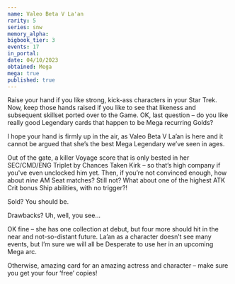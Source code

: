 ```yaml
---
name: Valeo Beta V La'an
rarity: 5
series: snw
memory_alpha:
bigbook_tier: 3
events: 17
in_portal:
date: 04/10/2023
obtained: Mega
mega: true
published: true
---
```


Raise your hand if you like strong, kick-ass characters in your Star Trek. Now, keep those hands raised if you like to see that likeness and subsequent skillset ported over to the Game. OK, last question – do you like really good Legendary cards that happen to be Mega recurring Golds?

I hope your hand is firmly up in the air, as Valeo Beta V La’an is here and it cannot be argued that she’s the best Mega Legendary we’ve seen in ages.

Out of the gate, a killer Voyage score that is only bested in her SEC/CMD/ENG Triplet by Chances Taken Kirk – so that’s high company if you've even unclocked him yet. Then, if you’re not convinced enough, how about *nine* AM Seat matches? Still not? What about one of the highest ATK Crit bonus Ship abilities, with no trigger?! 

Sold? You should be.

Drawbacks? Uh, well, you see...

OK fine – she has one collection at debut, but four more should hit in the near and not-so-distant future. La’an as a character doesn’t see many events, but I’m sure we will all be Desperate to use her in an upcoming Mega arc.

Otherwise, amazing card for an amazing actress and character – make sure you get your four ‘free’ copies!

